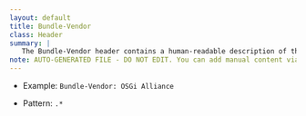 ```yaml
---
layout: default
title: Bundle-Vendor
class: Header
summary: |
   The Bundle-Vendor header contains a human-readable description of the bundle vendor.
note: AUTO-GENERATED FILE - DO NOT EDIT. You can add manual content via same filename in ext folder. 
---
```


- Example: `Bundle-Vendor: OSGi Alliance`

- Pattern: `.*`

